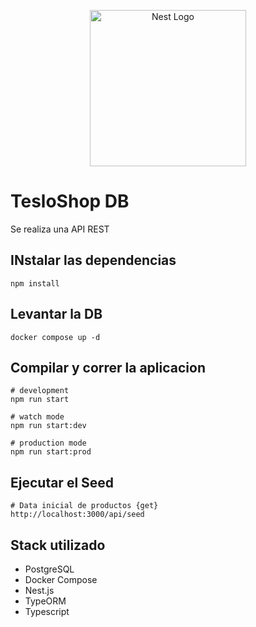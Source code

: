 <p align="center">
  <a href="http://nestjs.com/" target="blank"><img src="https://nestjs.com/img/logo-small.svg" width="250" alt="Nest Logo" /></a>
</p>

# TesloShop DB
Se realiza una API REST
## INstalar las dependencias
```
npm install
```
## Levantar la DB
```
docker compose up -d
```
## Compilar y correr la aplicacion
```
# development
npm run start

# watch mode
npm run start:dev

# production mode
npm run start:prod
``` 

## Ejecutar el Seed
```
# Data inicial de productos {get}
http://localhost:3000/api/seed
```

## Stack utilizado
* PostgreSQL
* Docker Compose
* Nest.js
* TypeORM
* Typescript